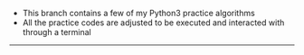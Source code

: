 
  - This branch contains a few of my Python3 practice algorithms
  - All the practice codes are adjusted to be executed and interacted with through a terminal

------------------------------------------------------------------------------------------------------------------------------------------------------------------------------------------
